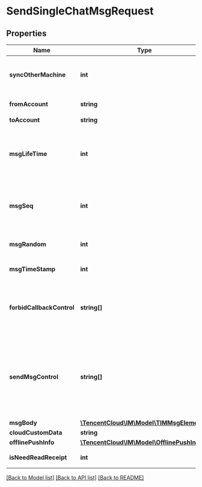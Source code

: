 # SendSingleChatMsgRequest

## Properties
Name | Type | Description | Notes
------------ | ------------- | ------------- | -------------
**syncOtherMachine** | **int** | 1：把消息同步到 From_Account 在线终端和漫游上；2：消息不同步至 From_Account；若不填写默认情况下会将消息存 From_Account 漫游 | [optional] 
**fromAccount** | **string** | 消息发送方 UserID（用于指定发送消息方帐号） | [optional] 
**toAccount** | **string** | 消息接收方 UserID | 
**msgLifeTime** | **int** | 消息离线保存时长（单位：秒），最长为7天（604800秒） 若设置该字段为0，则消息只发在线用户，不保存离线 若设置该字段超过7天（604800秒），仍只保存7天 若不设置该字段，则默认保存7天 | [optional] 
**msgSeq** | **int** | 消息序列号（32位无符号整数），后台会根据该字段去重及进行同秒内消息的排序，详细规则请看本接口的功能说明。若不填该字段，则由后台填入随机数 | [optional] 
**msgRandom** | **int** | 消息随机数（32位无符号整数），后台用于同一秒内的消息去重。请确保该字段填的是随机 | 
**msgTimeStamp** | **int** | 消息时间戳，UNIX 时间戳（单位：秒） | [optional] 
**forbidCallbackControl** | **string[]** | 消息回调禁止开关，只对本条消息有效，ForbidBeforeSendMsgCallback 表示禁止发消息前回调，ForbidAfterSendMsgCallback 表示禁止发消息后回调 | [optional] 
**sendMsgControl** | **string[]** | 消息发送控制选项，是一个 String 数组，只对本条消息有效。\&quot;NoUnread\&quot;表示该条消息不计入未读数。\&quot;NoLastMsg\&quot;表示该条消息不更新会话列表。\&quot;WithMuteNotifications\&quot;表示该条消息的接收方对发送方设置的免打扰选项生效（默认不生效） | [optional] 
**msgBody** | [**\TencentCloud\IM\Model\TIMMsgElement[]**](TIMMsgElement.md) |  | 
**cloudCustomData** | **string** |  | [optional] 
**offlinePushInfo** | [**\TencentCloud\IM\Model\OfflinePushInfo**](OfflinePushInfo.md) |  | [optional] 
**isNeedReadReceipt** | **int** | 该条消息是否需要已读回执，0为不需要，1为需要，默认为0 | [optional] 

[[Back to Model list]](../README.md#documentation-for-models) [[Back to API list]](../README.md#documentation-for-api-endpoints) [[Back to README]](../README.md)


